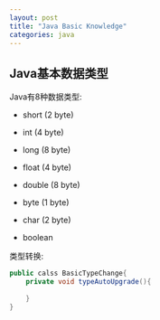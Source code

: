 ```yaml
---
layout: post
title: "Java Basic Knowledge" 
categories: java
---
```

## Java基本数据类型
Java有8种数据类型:
- short (2 byte)
- int (4 byte)
- long (8 byte)

- float (4 byte)
- double (8 byte)

- byte (1 byte)
- char (2 byte) 

- boolean 

类型转换:
``` java
public calss BasicTypeChange{
    private void typeAutoUpgrade(){
        
    }
}
```
